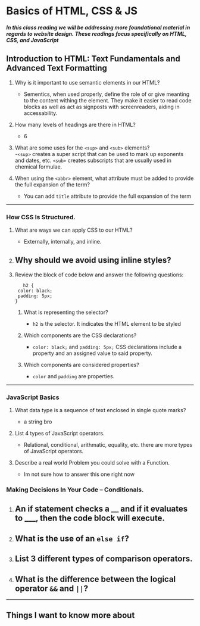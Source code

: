 # Basics of HTML, CSS & JS  

__*In this class reading we will be addressing more foundational material in regards to website design. These readings focus specifically on HTML, CSS, and JavaScript*__

## Introduction to HTML: Text Fundamentals and Advanced Text Formatting  
1. Why is it important to use semantic elements in our HTML?  
    - Sementics, when used properly, define the role of or give meanting to the content withing the element. They make it easier to read code blocks as well as act as signposts with screenreaders, aiding in accessability.

2. How many levels of headings are there in HTML?  
    - 6

3. What are some uses for the ```<sup>``` and ```<sub>``` elements?  
-```<sup>``` creates a super script that can be used to mark up exponents and dates, etc. ```<sub>``` creates subscripts that are usually used in chemical formulae.

4. When using the ```<abbr>``` element, what attribute must be added to provide the full expansion of the term?  
    - You can add ```title``` attribute to provide the full expansion of the term  

-----
### How CSS Is Structured.

1. What are ways we can apply CSS to our HTML?  
    - Externally, internally, and inline.

2. Why should we avoid using inline styles?  
    - 
    
3. Review the block of code below and answer the following questions:  
    ```
       h2 {
     color: black;
     padding: 5px;
   }
   ```
    1. What is representing the selector?
        - ```h2``` is the selector. It indicates the HTML element to be styled  

    2. Which components are the CSS declarations?
        - ```color: black;``` and ```padding: 5px;``` CSS declarations include a property and an assigned value to said property.
    
    3. Which components are considered properties?
        - ```color``` and ```padding``` are properties.

-----
### JavaScript Basics

1. What data type is a sequence of text enclosed in single quote marks?
    - a string bro

2. List 4 types of JavaScript operators.  
    - Relational, conditional, arithmatic, equality, etc. there are more types of JavaScript operators. 

3. Describe a real world Problem you could solve with a Function.
    - Im not sure how to answer this one right now

### Making Decisions In Your Code – Conditionals.

1. An if statement checks a __ and if it evaluates to ___, then the code block will execute.
    - 

2. What is the use of an ```else if```?
    -

3. List 3 different types of comparison operators.
    -

4. What is the difference between the logical operator ```&&``` and ```||```?
    -

-----

## Things I want to know more about
